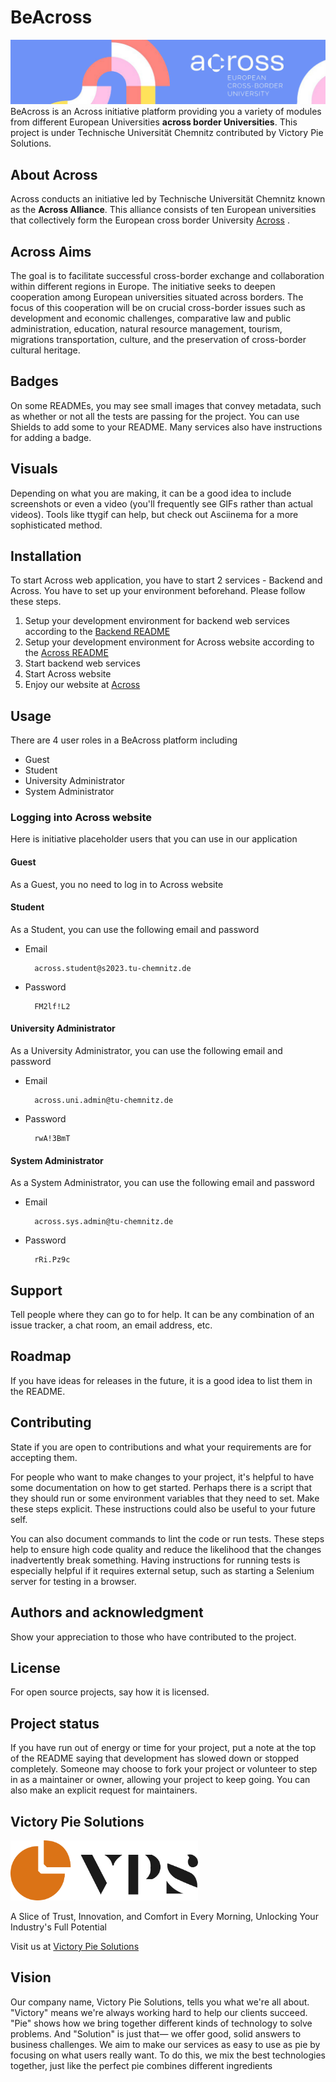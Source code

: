 # BeAcross
![alt text](./across-app/src/images/across-bg.png)
BeAcross is an Across initiative platform providing you a variety of modules from different European Universities **across border Universities**. This project is under Technische Universität Chemnitz contributed by Victory Pie Solutions.


## About Across
Across conducts an initiative led by Technische Universität Chemnitz known as the **Across Alliance**. This alliance consists of ten European universities that collectively form the European cross border University [Across](https://www.across-alliance.eu/) . 


## Across Aims
The goal is to facilitate successful cross-border exchange and collaboration within different regions in Europe. The initiative seeks to deepen cooperation among European universities situated across borders. The focus of this cooperation will be on crucial cross-border issues such as development and economic challenges, comparative law and public administration, education, natural resource management, tourism, migrations transportation, culture, and the preservation of cross-border cultural heritage.

## Badges
On some READMEs, you may see small images that convey metadata, such as whether or not all the tests are passing for the project. You can use Shields to add some to your README. Many services also have instructions for adding a badge.

## Visuals
Depending on what you are making, it can be a good idea to include screenshots or even a video (you'll frequently see GIFs rather than actual videos). Tools like ttygif can help, but check out Asciinema for a more sophisticated method.

## Installation
To start Across web application, you have to start 2 services - Backend and Across. You have to set up your environment beforehand. Please follow these steps.
1. Setup your development environment for backend web services according to the [Backend README](/_backend/README.md)
2. Setup your development environment for Across website according to the [Across README](/across-app/README.md)
3. Start backend web services
4. Start Across website
5. Enjoy our website at [Across](localhost:3000/)

## Usage
There are 4 user roles in a BeAcross platform including
- Guest
- Student
- University Administrator
- System Administrator

### Logging into Across website
Here is initiative placeholder users that you can use in our application
#### Guest
As a Guest, you no need to log in to Across website

#### Student
As a Student, you can use the following email and password

* Email 

        across.student@s2023.tu-chemnitz.de

* Password
        
        FM2lf!L2


#### University Administrator
As a University Administrator, you can use the following email and password

* Email
    
        across.uni.admin@tu-chemnitz.de

* Password

        rwA!3BmT

#### System Administrator
As a System Administrator, you can use the following email and password

* Email
    
        across.sys.admin@tu-chemnitz.de

* Password

        rRi.Pz9c

## Support
Tell people where they can go to for help. It can be any combination of an issue tracker, a chat room, an email address, etc.

## Roadmap
If you have ideas for releases in the future, it is a good idea to list them in the README.

## Contributing
State if you are open to contributions and what your requirements are for accepting them.

For people who want to make changes to your project, it's helpful to have some documentation on how to get started. Perhaps there is a script that they should run or some environment variables that they need to set. Make these steps explicit. These instructions could also be useful to your future self.

You can also document commands to lint the code or run tests. These steps help to ensure high code quality and reduce the likelihood that the changes inadvertently break something. Having instructions for running tests is especially helpful if it requires external setup, such as starting a Selenium server for testing in a browser.

## Authors and acknowledgment
Show your appreciation to those who have contributed to the project.

## License
For open source projects, say how it is licensed.

## Project status
If you have run out of energy or time for your project, put a note at the top of the README saying that development has slowed down or stopped completely. Someone may choose to fork your project or volunteer to step in as a maintainer or owner, allowing your project to keep going. You can also make an explicit request for maintainers.


## Victory Pie Solutions

<img src="./readme-src/logo.png" width="300">

A Slice of Trust, Innovation, and Comfort in Every Morning, Unlocking Your Industry's Full Potential 

Visit us at [Victory Pie Solutions](https://www.victorypiesolutions.com/)

## Vision
Our company name, Victory Pie Solutions, tells you what we're all about. "Victory" means we're always working hard to help our clients succeed. "Pie" shows how we bring together different kinds of technology to solve problems. And "Solution" is just that— we offer good, solid answers to business challenges. We aim to make our services as easy to use as pie by focusing on what users really want. To do this, we mix the best technologies together, just like the perfect pie combines different ingredients